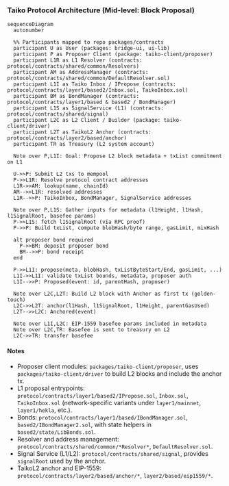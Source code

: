 ### Taiko Protocol Architecture (Mid-level: Block Proposal)

```mermaid
sequenceDiagram
  autonumber

  %% Participants mapped to repo packages/contracts
  participant U as User (packages: bridge-ui, ui-lib)
  participant P as Proposer Client (package: taiko-client/proposer)
  participant L1R as L1 Resolver (contracts: protocol/contracts/shared/common/Resolvers)
  participant AM as AddressManager (contracts: protocol/contracts/shared/common/DefaultResolver.sol)
  participant L1I as Taiko Inbox / IPropose (contracts: protocol/contracts/layer1/based2/Inbox.sol, TaikoInbox.sol)
  participant BM as BondManager (contracts: protocol/contracts/layer1/based & based2 / BondManager)
  participant L1S as SignalService (L1) (contracts: protocol/contracts/shared/signal)
  participant L2C as L2 Client / Builder (package: taiko-client/driver)
  participant L2T as TaikoL2 Anchor (contracts: protocol/contracts/layer2/based/anchor)
  participant TR as Treasury (L2 system account)

  Note over P,L1I: Goal: Propose L2 block metadata + txList commitment on L1

  U->>P: Submit L2 txs to mempool
  P->>L1R: Resolve protocol contract addresses
  L1R->>AM: lookup(name, chainId)
  AM-->>L1R: resolved addresses
  L1R-->>P: TaikoInbox, BondManager, SignalService addresses

  Note over P,L1S: Gather inputs for metadata (l1Height, l1Hash, l1SignalRoot, basefee params)
  P->>L1S: fetch l1SignalRoot (via RPC proof)
  P->>P: Build txList, compute blobHash/byte range, gasLimit, mixHash

  alt proposer bond required
    P->>BM: deposit proposer bond
    BM-->>P: bond receipt
  end

  P->>L1I: propose(meta, blobHash, txListByteStart/End, gasLimit, ...)
  L1I->>L1I: validate txList bounds, metadata, proposer auth
  L1I-->>P: Proposed(event: id, parentHash, proposer)

  Note over L2C,L2T: Build L2 block with Anchor as first tx (golden-touch)
  L2C->>L2T: anchor(l1Hash, l1SignalRoot, l1Height, parentGasUsed)
  L2T-->>L2C: Anchored(event)

  Note over L1I,L2C: EIP-1559 basefee params included in metadata
  Note over L2C,TR: Basefee is sent to treasury on L2
  L2C->>TR: transfer basefee
```

#### Notes
- Proposer client modules: `packages/taiko-client/proposer`, uses `packages/taiko-client/driver` to build L2 blocks and include the anchor tx.
- L1 proposal entrypoints: `protocol/contracts/layer1/based2/IPropose.sol`, `Inbox.sol`, `TaikoInbox.sol` (network-specific variants under `layer1/mainnet`, `layer1/hekla`, etc.).
- Bonds: `protocol/contracts/layer1/based/IBondManager.sol`, `based2/IBondManager2.sol`, with state helpers in `based2/state/LibBonds.sol`.
- Resolver and address management: `protocol/contracts/shared/common/*Resolver*`, `DefaultResolver.sol`.
- Signal Service (L1/L2): `protocol/contracts/shared/signal`, provides `signalRoot` used by the anchor.
- TaikoL2 anchor and EIP-1559: `protocol/contracts/layer2/based/anchor/*`, `layer2/based/eip1559/*`.


